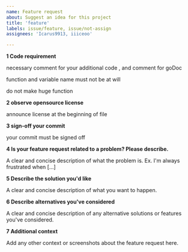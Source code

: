 ```yaml
---
name: Feature request
about: Suggest an idea for this project
title: 'feature'
labels: issue/feature, issue/not-assign
assignees: 'Icarus9913, iiiceoo'

---
```


**1 Code requirement**

necessary comment for your additional code , and comment for goDoc

function and variable name must not be at will

do not make huge function

**2 observe opensource license**

announce license at the beginning of file

**3 sign-off your commit**

your commit must be signed off

**4 Is your feature request related to a problem? Please describe.**

A clear and concise description of what the problem is. Ex. I'm always frustrated when [...]

**5 Describe the solution you'd like**

A clear and concise description of what you want to happen.

**6 Describe alternatives you've considered**

A clear and concise description of any alternative solutions or features you've considered.

**7 Additional context**

Add any other context or screenshots about the feature request here.

